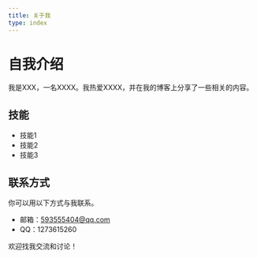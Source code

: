```yaml
---
title: 关于我
type: index
---
```


# 自我介绍

我是XXX，一名XXXX。我热爱XXXX，并在我的博客上分享了一些相关的内容。

## 技能

- 技能1
- 技能2
- 技能3

## 联系方式

你可以用以下方式与我联系。

- 邮箱：593555404@qq.com
- QQ：1273615260

欢迎找我交流和讨论！
